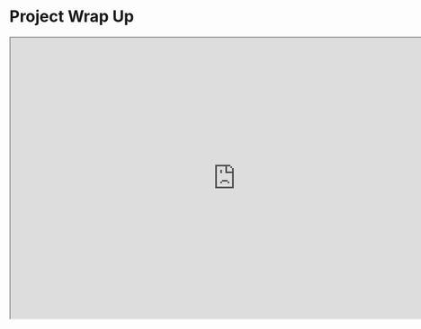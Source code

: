 # Project Wrap Up

<p><iframe title="YouTube video player" src="https://www.youtube.com/embed/okCrLD3qfaI?si=Nb034BFe71DSxlTi" width="800" height="500" allowfullscreen="allowfullscreen" allow="accelerometer; autoplay; clipboard-write; encrypted-media; gyroscope; picture-in-picture; web-share"></iframe></p>
